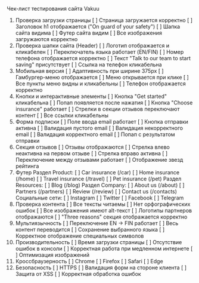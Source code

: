 Чек-лист тестирования сайта Vakuu
1. Проверка загрузки страницы
[ ] Страница загружается корректно
[ ] Заголовок h1 отображается ("On guard of your safety")
[ ] Шапка сайта видима
[ ] Футер сайта видим
[ ] Все изображения загружаются корректно
2. Проверка шапки сайта (Header)
[ ] Логотип отображается и кликабелен
[ ] Переключатель языка работает (EN/FIN)
[ ] Номер телефона отображается корректно
[ ] Текст "Talk to our team to start saving" присутствует
[ ] Ссылка на телефон кликабельна
3. Мобильная версия
[ ] Адаптивность при ширине 375px
[ ] Гамбургер-меню отображается
[ ] Меню открывается при клике
[ ] Все пункты меню видны и кликабельны
[ ] Телефон отображается корректно
4. Кнопки и интерактивные элементы
[ ] Кнопка "Get started" кликабельна
[ ] Попап появляется после нажатия
[ ] Кнопка "Choose insurance" работает
[ ] Стрелки в секции отзывов переключают контент
[ ] Все ссылки кликабельны
5. Форма подписки
[ ] Поле ввода email работает
[ ] Кнопка отправки активна
[ ] Валидация пустого email
[ ] Валидация некорректного email
[ ] Валидация корректного email
[ ] Попап с результатом отправки
6. Секция отзывов
[ ] Отзывы отображаются
[ ] Стрелка влево неактивна на первом отзыве
[ ] Стрелка вправо активна
[ ] Переключение между отзывами работает
[ ] Отображение звезд рейтинга
7. Футер
Раздел Product:
[ ] Car insurance (/car)
[ ] Home insurance (/home)
[ ] Travel insurance (/travel)
[ ] Pet insurance (/pet)
Раздел Resources:
[ ] Blog (/blog)
Раздел Company:
[ ] About us (/about)
[ ] Partners (/partners)
[ ] Review (/review)
[ ] Contact us (/contacts)
Социальные сети:
[ ] Instagram
[ ] Twitter
[ ] Facebook
[ ] Telegram
8. Проверка контента
[ ] Все тексты читаемы
[ ] Нет орфографических ошибок
[ ] Все изображения имеют alt-текст
[ ] Логотипы партнеров отображаются
[ ] "Three reasons" секция отображается корректно
9. Мультиязычность
[ ] Переключение EN -> FIN работает
[ ] Весь контент переводится
[ ] Сохранение выбранного языка
[ ] Корректное отображение специальных символов
10. Производительность
[ ] Время загрузки страницы
[ ] Отсутствие ошибок в консоли
[ ] Корректная работа при медленном интернете
[ ] Оптимизация изображений
11. Кроссбраузерность
[ ] Chrome
[ ] Firefox
[ ] Safari
[ ] Edge
12. Безопасность
[ ] HTTPS
[ ] Валидация форм на стороне клиента
[ ] Защита от XSS
[ ] Корректная обработка ошибок